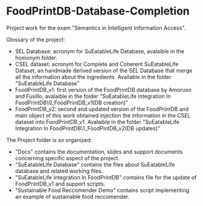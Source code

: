 # FoodPrintDB-Database-Completion
Project work for the exam "Semantics in Intelligent Information Access".

Glossary of the project:

*	SEL Database: acronym for SuEatableLife Database, avalaible in the homonym folder. 
*	CSEL dataset: acronym for Complete and Coherent SuEatableLife Dataset, an handmade derived version of the SEL Database that merge all the information about the ingredients. Available in the folder "SuEatableLife Database"
*	FoodPrintDB_v1: first version of the FoodPrintDB database by Amoruso and Fusillo, avalaible in the folder "SuEatableLife Integration In FoodPrintDB\0_FoodPrintDB_v1(DB creation)"
*	FoodPrintDB_v2: second and updated version of the FoodPrintDB and main object of this work obtained injection the information in the CSEL dataset into FoodPrintDB_v1. Avalaible in the folder "SuEatableLife Integration In FoodPrintDB\1_FoodPintDB_v2(DB updates)"

The Project folder is so organized:

*   "Docs" contains the documentation, slides and support documents concerning specific aspect of the project.
*   "SuEatableLife Database" contains the files about SuEatableLife database and related working files.
*   "SuEatableLife Integration In FoodPrintDB" contains file for the update of FoodPrintDB_v1 and support scripts.
*   "Sustainable Food Reccomender Demo" contains script implementing an example of sustainable food reccomender.
